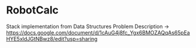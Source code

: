 # RobotCalc
Stack implementation from Data Structures
Problem Description ->
https://docs.google.com/document/d/1cAuG4j8fc_Ygx6BMOZAQqAs65pEaHYE5xldJGtNBwz8/edit?usp=sharing
